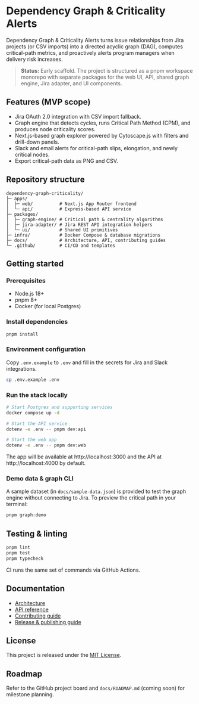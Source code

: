 # Dependency Graph & Criticality Alerts

Dependency Graph & Criticality Alerts turns issue relationships from Jira projects (or CSV imports) into a directed acyclic graph (DAG), computes critical-path metrics, and proactively alerts program managers when delivery risk increases.

> **Status:** Early scaffold. The project is structured as a pnpm workspace monorepo with separate packages for the web UI, API, shared graph engine, Jira adapter, and UI components.

## Features (MVP scope)

- Jira OAuth 2.0 integration with CSV import fallback.
- Graph engine that detects cycles, runs Critical Path Method (CPM), and produces node criticality scores.
- Next.js-based graph explorer powered by Cytoscape.js with filters and drill-down panels.
- Slack and email alerts for critical-path slips, elongation, and newly critical nodes.
- Export critical-path data as PNG and CSV.

## Repository structure

```
dependency-graph-criticality/
├─ apps/
│  ├─ web/          # Next.js App Router frontend
│  └─ api/          # Express-based API service
├─ packages/
│  ├─ graph-engine/ # Critical path & centrality algorithms
│  ├─ jira-adapter/ # Jira REST API integration helpers
│  └─ ui/           # Shared UI primitives
├─ infra/           # Docker Compose & database migrations
├─ docs/            # Architecture, API, contributing guides
└─ .github/         # CI/CD and templates
```

## Getting started

### Prerequisites

- Node.js 18+
- pnpm 8+
- Docker (for local Postgres)

### Install dependencies

```bash
pnpm install
```

### Environment configuration

Copy `.env.example` to `.env` and fill in the secrets for Jira and Slack integrations.

```bash
cp .env.example .env
```

### Run the stack locally

```bash
# Start Postgres and supporting services
docker compose up -d

# Start the API service
dotenv -e .env -- pnpm dev:api

# Start the web app
dotenv -e .env -- pnpm dev:web
```

The app will be available at http://localhost:3000 and the API at http://localhost:4000 by default.

### Demo data & graph CLI

A sample dataset (in `docs/sample-data.json`) is provided to test the graph engine without connecting to Jira. To preview the critical path in your terminal:

```bash
pnpm graph:demo
```

## Testing & linting

```bash
pnpm lint
pnpm test
pnpm typecheck
```

CI runs the same set of commands via GitHub Actions.

## Documentation

- [Architecture](docs/ARCHITECTURE.md)
- [API reference](docs/API.md)
- [Contributing guide](docs/CONTRIBUTING.md)
- [Release & publishing guide](docs/RELEASE.md)

## License

This project is released under the [MIT License](LICENSE).

## Roadmap

Refer to the GitHub project board and `docs/ROADMAP.md` (coming soon) for milestone planning.
